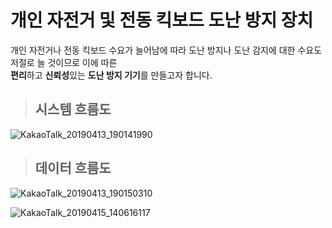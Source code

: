 # **개인 자전거 및 전동 킥보드 도난 방지 장치**


개인 자전거나 전동 킥보드 수요가 늘어남에 따라 도난 방지나 도난 감지에 대한 수요도 저절로 늘 것이므로 이에 따른  
**편리**하고 **신뢰성**있는 **도난 방지 기기**를 만들고자 합니다. 



>## 시스템 흐름도

![KakaoTalk_20190413_190141990](https://user-images.githubusercontent.com/48382081/56078089-dc537e80-5e1e-11e9-8639-66e5d16860f0.png)




>## 데이터 흐름도  


![KakaoTalk_20190413_190150310](https://user-images.githubusercontent.com/48382081/56078091-de1d4200-5e1e-11e9-9ad0-9e1bac513eb0.png)


![KakaoTalk_20190415_140616117](https://user-images.githubusercontent.com/48382081/56108652-eb097500-5f87-11e9-842e-af27fd2177ba.png)

